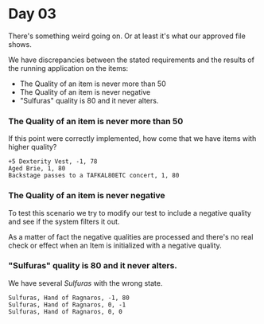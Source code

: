 # Day 03

There's something weird going on. Or at least it's what our approved file shows.

We have discrepancies between the stated requirements and the results of the running application on the items:

* The Quality of an item is never more than 50
* The Quality of an item is never negative
* "Sulfuras" quality is 80 and it never alters.


### The Quality of an item is never more than 50

If this point were correctly implemented, how come that we have items with higher quality?

```
+5 Dexterity Vest, -1, 78
Aged Brie, 1, 80
Backstage passes to a TAFKAL80ETC concert, 1, 80
```

### The Quality of an item is never negative

To test this scenario we try to modify our test to include a negative quality and see if the system filters it out.

As a matter of fact the negative qualities are processed and there's no real check or effect when an Item is initialized with a negative quality.

### "Sulfuras" quality is 80 and it never alters.

We have several _Sulfuras_ with the wrong state.

```
Sulfuras, Hand of Ragnaros, -1, 80
Sulfuras, Hand of Ragnaros, 0, -1
Sulfuras, Hand of Ragnaros, 0, 0
```

